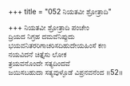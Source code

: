 +++
title = "052 ನಿಯತವೀ ಶ್ರೋತ್ರಾದಿ"

+++
ನಿಯತವೀ ಶ್ರೋತ್ರಾದಿ ಪಂಚೇಂ  
ದ್ರಿಯದ ನಿಗ್ರಹ ದಮವೆನಿಪ್ಪುದು  
ಭಯವನಿತರರಿಗಾಚರಿಸದಿಹುದೇಯಹಿಂಸೆ ಕಣ   
ನಯವಿದನೆ ಚಿತ್ತೈಸು ಲೋಕ  
ತ್ರಯವನೊಂದೇ ಸತ್ಯದಿಂದವೆ  
ಜಯಿಸಬಹುದಾ ಸತ್ಯವುಳ್ಳೊಡೆ ವಿಪ್ರನವನೆಂದ     ॥52॥